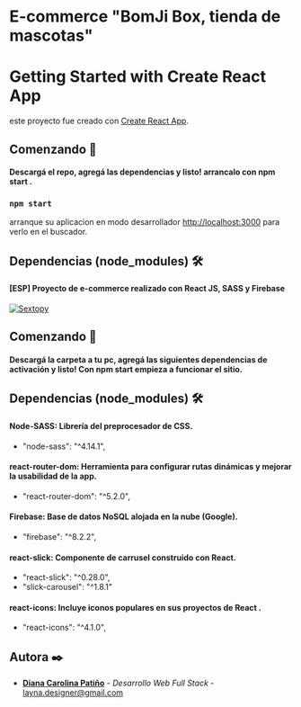 # E-commerce "BomJi Box, tienda de mascotas"
# Getting Started with Create React App

este proyecto fue creado con [Create React App](https://github.com/facebook/create-react-app).

## Comenzando 🚀
#### Descargá el repo, agregá las dependencias y listo! arrancalo con npm start . 
### `npm start`
arranque su aplicacion en modo desarrollador 
 [http://localhost:3000](http://localhost:3000) para verlo en el buscador.

## Dependencias (node_modules) 🛠️

#### [ESP] Proyecto de e-commerce realizado con React JS, SASS y Firebase

<a href="https://ibb.co/8PV8DjC"><img src="" alt="Sextopy" border="0"></a>

## Comenzando 🚀

#### Descargá la carpeta a tu pc, agregá las siguientes dependencias de activación y listo! Con npm start empieza a funcionar el sitio. 
## Dependencias (node_modules) 🛠️

#### Node-SASS: Librería del preprocesador de CSS.
* "node-sass": "^4.14.1",
#### react-router-dom: Herramienta para configurar rutas dinámicas y mejorar la usabilidad de la app.
* "react-router-dom": "^5.2.0",
#### Firebase: Base de datos NoSQL alojada en la nube (Google).
* "firebase": "^8.2.2",
#### react-slick: Componente de carrusel construido con React.
* "react-slick": "^0.28.0",
* "slick-carousel": "^1.8.1"
#### react-icons: Incluye iconos populares en sus proyectos de React .
* "react-icons": "^4.1.0",


## Autora ✒️

* **[Diana Carolina Patiño](https://www.linkedin.com/in/diana-pati%C3%B1o-v-76697839/)** - *Desarrollo Web Full Stack* - <a href="mailto:layna.designer@gmail.com">layna.designer@gmail.com</a> 
